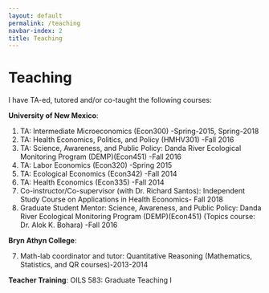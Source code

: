 ```yaml
---
layout: default
permalink: /teaching
navbar-index: 2
title: Teaching
---
```


Teaching
========

I have TA-ed, tutored and/or co-taught the following courses:

**University of New Mexico**:

1. TA: Intermediate Microeconomics (Econ300) -Spring-2015, Spring-2018
2. TA: Health Economics, Politics, and Policy (HMHV301) -Fall 2016
3. TA: Science, Awareness, and Public Policy: Danda River Ecological Monitoring Program (DEMP)(Econ451) -Fall 2016
4. TA: Labor Economics (Econ320) -Spring 2015
5. TA: Ecological Economics (Econ342) -Fall 2014
6. TA: Health Economics (Econ335) -Fall 2014
7. Co-instructor/Co-supervisor (with Dr. Richard Santos): Independent Study Course on Applications in
Health Economics- Fall 2018
8. Graduate Student Mentor: Science, Awareness, and Public Policy: Danda River
Ecological Monitoring Program (DEMP)(Econ451) (Topics course: Dr. Alok K. Bohara) -Fall 2016

**Bryn Athyn College**:

7. Math-lab coordinator and tutor: Quantitative Reasoning (Mathematics, Statistics, and QR courses)-2013-2014

**Teacher Training**:
OILS 583: Graduate Teaching I
